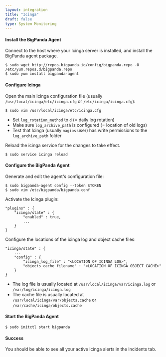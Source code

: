 ```yaml
---
layout: integration 
title: "Icinga"
draft: false
type: System Monitoring
---
```


#### Install the BigPanda Agent
Connect to the host where your Icinga server is installed, and install the BigPanda agent package.

    $ sudo wget http://repos.bigpanda.io/config/bigpanda.repo -O /etc/yum.repos.d/bigpanda.repo
    $ sudo yum install bigpanda-agent

<!-- section-separator -->

#### Configure Icinga
Open the main Icinga configuration file (usually `/usr/local/icinga/etc/icinga.cfg` or `/etc/icinga/icinga.cfg`):

    $ sudo vim /usr/local/icinga/etc/icinga.cfg

* Set `log_rotation_method` to `d` (= daily log rotation)
* Make sure `log_archive_path` is configured (= location of old logs)
* Test that Icinga (usually `nagios` user) has write permissions to the `log_archive_path` folder

Reload the icinga service for the changes to take effect.
	
    $ sudo service icinga reload

<!-- section-separator -->

#### Configure the BigPanda Agent
Generate and edit the agent's configuration file:

    $ sudo bigpanda-agent config --token $TOKEN
    $ sudo vim /etc/bigpanda/bigpanda.conf

Activate the Icinga plugin:

	"plugins" : {
		"icinga/state" : {
			"enabled" : true,
			...
		}
	}

Configure the locations of the icinga log and object cache files:

	"icinga/state" : {
		...
		"config" : {
			"icinga_log_file" : "<LOCATION OF ICINGA LOG>",
			"objects_cache_filename" : "<LOCATION OF ICINGA OBJECT CACHE>"
		}
	}
    
* The log file is usually located at `/usr/local/icinga/var/icinga.log` or `/var/log/icinga/icinga.log`
* The cache file is usually located at `/usr/local/icinga/var/objects.cache` or `/var/cache/icinga/objects.cache`

#### Start the BigPanda Agent

    $ sudo initctl start bigpanda

<!-- section-separator -->

#### Success
You should be able to see all your active Icinga alerts in the Incidents tab.


